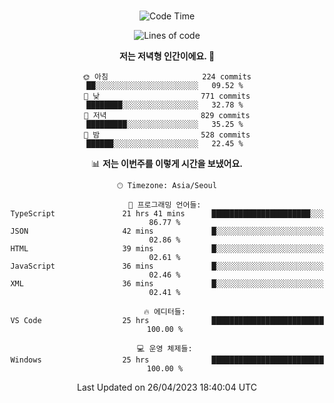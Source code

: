 <div align="center">

<br />

 <!--START_SECTION:waka-->
![Code Time](http://img.shields.io/badge/Code%20Time-497%20hrs%2047%20mins-blue)

![Lines of code](https://img.shields.io/badge/%EC%A0%80%EB%8A%94%20%EC%97%AC%ED%83%9C%EA%B9%8C%EC%A7%80%20-2.8%20million%20%EC%A4%84%EC%9D%98%20%EC%BD%94%EB%93%9C%EB%A5%BC%20%EC%9E%91%EC%84%B1%ED%96%88%EC%96%B4%EC%9A%94.-blue)

**저는 저녁형 인간이에요. 🦉** 

```text
🌞 아침                     224 commits         ██░░░░░░░░░░░░░░░░░░░░░░░   09.52 % 
🌆 낮　                     771 commits         ████████░░░░░░░░░░░░░░░░░   32.78 % 
🌃 저녁                     829 commits         █████████░░░░░░░░░░░░░░░░   35.25 % 
🌙 밤　                     528 commits         ██████░░░░░░░░░░░░░░░░░░░   22.45 % 
```


📊 **저는 이번주를 이렇게 시간을 보냈어요.** 

```text
🕑︎ Timezone: Asia/Seoul

💬 프로그래밍 언어들: 
TypeScript               21 hrs 41 mins      ██████████████████████░░░   86.77 % 
JSON                     42 mins             █░░░░░░░░░░░░░░░░░░░░░░░░   02.86 % 
HTML                     39 mins             █░░░░░░░░░░░░░░░░░░░░░░░░   02.61 % 
JavaScript               36 mins             █░░░░░░░░░░░░░░░░░░░░░░░░   02.46 % 
XML                      36 mins             █░░░░░░░░░░░░░░░░░░░░░░░░   02.41 % 

🔥 에디터들: 
VS Code                  25 hrs              █████████████████████████   100.00 % 

💻 운영 체제들: 
Windows                  25 hrs              █████████████████████████   100.00 % 
```


 Last Updated on 26/04/2023 18:40:04 UTC
<!--END_SECTION:waka-->

</div>
